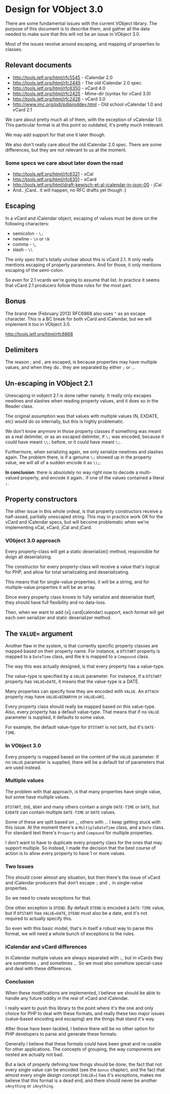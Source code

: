 Design for VObject 3.0
======================

There are some fundamental issues with the current VObject library. The
purpose of this document is to describe them, and gather all the data
needed to make sure that this will not be an issue in VObject 3.0.

Most of the issues revolve around escaping, and mapping of properties to
classes.

Relevant documents
------------------

* http://tools.ietf.org/html/rfc5545 - iCalendar 2.0
* http://tools.ietf.org/html/rfc2445 - The old iCalendar 2.0 spec.
* http://tools.ietf.org/html/rfc6350 - vCard 4.0
* http://tools.ietf.org/html/rfc2425 - Mime-dir (syntax for vCard 3.0)
* http://tools.ietf.org/html/rfc2426 - vCard 3.0
* http://www.imc.org/pdi/pdiproddev.html - Old school vCalendar 1.0 and vCard 2.1

We care about pretty much all of them, with the exception of vCalendar 1.0.
This particular format is at this point so outdated, it's pretty much irrelevant.

We may add support for that one it later though.

We also don't really care about the old iCalendar 2.0 spec. There are some
differences, but they are not relevant to us at the moment.

### Some specs we care about later down the road

* http://tools.ietf.org/html/rfc6321 - xCal
* http://tools.ietf.org/html/rfc6351 - xCard
* http://tools.ietf.org/html/draft-kewisch-et-al-icalendar-in-json-00 - jCal
* And.. jCard.. it will happen, no RFC drafts yet though :)

Escaping
--------

In a vCard and iCalendar object, escaping of values must be done on the
following characters:

* semicolon - `\;`
* newline - `\n` or `\N`
* comma - `\`,
* slash - `\\`

The only spec that's totally unclear about this is vCard 2.1. It only really
mentions escaping of property parameters. And for those, it only mentions
escaping of the semi-colon.

So even for 2.1 vcards we're going to assume that list. In practice it seems
that vCard 2.1 producers follow those rules for the most part.

Bonus
-----

The brand new (February 2013) RFC6868 also uses `^` as an escape character.
This is a BC break for both vCard and iCalendar, but we will implement it too
in VObject 3.0.

http://tools.ietf.org/html/rfc6868

Delimiters
----------

The reason ; and , are escaped, is because properties may have multiple values,
and when they do.. they are separated by either `;` or `,`.

Un-escaping in VObject 2.1
--------------------------

Unescaping in vobject 2.1 is done rather naively. It really only escapes
newlines and slashes when reading property values, and it does so in the
Reader class.

The original assumption was that values with multiple values (N, EXDATE,
etc) would do so internally, but this is highly problematic.

We don't know anymore in those property classes if something was meant as a
real delimiter, or as an escaped delimiter, if `\;` was encoded, because it
could have meant `\\;` before, or it could have meant `\;`.

Furthermore, when serializing again, we only serialize newlines and slashes
again. The problem there, is if a genuine `\;` showed up in the property
value, we will all of a sudden encode it as `\\;`.

**In conclusion**: there is absolutely no way right now to decode a
multi-valued property, and encode it again.. if one of the values contained
a literal `;`.

Property constructors
---------------------

The other issue in this whole ordeal, is that property constructors receive
a half-assed, partially unescaped string. This may in practice work OK for the
vCard and iCalendar specs, but will become problematic when we're implementing
xCal, xCard, jCal and jCard.

### VObject 3.0 approach

Every property-class will get a static deserialize() method, responsible for
doign all deserializing.

The constructor for every property-class will receive a value that's logical
for PHP, and allow for total serializating and deserializating.

This means that for single-value properties, it will be a string, and for
multiple-value properties it will be an array.

Since every property class knows to fully serialize and deserialize itself,
they should have full flexibility and no data-loss.

Then, when we want to add (x|j card|calendar) support, each format will get
each own serializer and static deserializer method.

The `VALUE=` argument
---------------------

Another flaw in the system, is that currently specific property classes are
mapped based on their property name. For instance, a `DTSTART` property is
mapped to a `DateTime` class, and the `N` is mapped to a `Compound` class.

The way this was actually designed, is that every property has a value-type.

The value-type is specified by a `VALUE` parameter. For instance, if a
`DTSTART` property has `VALUE=DATE`, it means that the value-type is a DATE.

Many properties can specify how they are encoded with `VALUE`. An `ATTACH`
property may have `VALUE=BINARY`m or `VALUE=URI`.

Every property class should really be mapped based on this value-type.
Also, every property has a default value-type. That means that if no `VALUE`
parameter is supplied, it defaults to some value.

For example, the default value-type for `DTSTART` is not `DATE`, but it's
`DATE-TIME`.

### In VObject 3.0

Every property is mapped based on the content of the `VALUE` parameter.
If no `VALUE` parameter is supplied, there will be a default list of
parameters that are used instead.

### Multiple values

The problem with that approach, is that many properties have single value,
but some have multiple values.

`DTSTART`, `DUE`, `BDAY` and many others contain a single `DATE-TIME` or
`DATE`, but `EXDATE` can contain multiple `DATE-TIME` or `DATE` values.

Some of these are split based on `;`, others with `,`. I keep getting stuck
with this issue. At the moment there's a `MultipleDateTime` class, and a `Date`
class. For standard text there's `Property` and `Compound` for multiple
properties.

I don't want to have to duplicate every property class for the ones that may
support multiple. So instead, I made the decision that the best course of
action is to allow every property to have 1 or more values.

### Two Issues

This should cover almost any situation, but then there's the issue of vCard
and iCalendar producers that don't escape `;` and `,` in single-value
properties.

So we need to create exceptions for that.

One other exception is `DTEND`. By default `DTEND` is encoded a `DATE-TIME`
value, but if `DTSTART` has `VALUE=DATE`, `DTEND` must also be a date, and it's
not required to actually specify this.

So even with this basic model, that's in itself a robust way to parse this
format, we will need a whole bunch of exceptions to the rules.

### iCalendar and vCard differences

In iCalendar multiple values are always separated with `;`, but in vCards they
are sometimes `;` and sometimes `,`. So we must also somehow special-case
and deal with these differences.

### Conclusion

When these modifications are implemented, I believe we should be able to handle
any future oddity in the real of vCard and iCalendar.

I really want to push this library to the point where it's the one and only
choice for PHP to deal with these formats, and really these two major issues
(value-based encoding and escaping) are the things that stand it's way.

After those have been tackled, I believe there will be no other option for
PHP developers to parse and generate these formats.

Generally I believe that these formats could have been great and re-usable for
other applications. The concepts of grouping, the way components are nested
are actually not bad.

But a lack of properly defining how things should be done, the fact that not
every single value can be encoded (see the `bonus` chapter), and the fact that
almost every single design concept (`VALUE=`) has it's exceptions, makes me
believe that this format is a dead end, and there should never be another
`vAnything` or `iAnything`.
